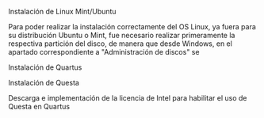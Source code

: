 Instalación de Linux Mint/Ubuntu

Para poder realizar la instalación correctamente del OS Linux, ya fuera para su distribución Ubuntu o Mint, fue necesario realizar primeramente la respectiva partición del disco, de manera que desde Windows, en el apartado correspondiente a "Administración de discos" se 


Instalación de Quartus

Instalación de Questa

Descarga e implementación de la licencia de Intel para habilitar el uso de Questa en Quartus

